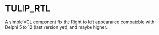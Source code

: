 # TULIP_RTL
A simple VCL component fix the  Right to left  appearance
compateble with Delphi 5 to 12 (last version yet), and maybe higher.. 
